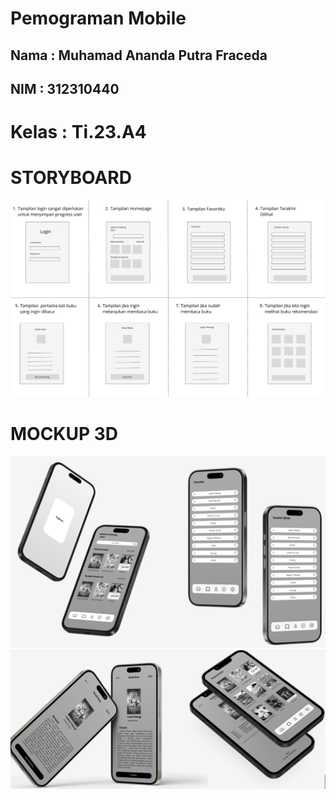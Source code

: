# Pemograman Mobile
## Nama  : Muhamad Ananda Putra Fraceda
## NIM   : 312310440
# Kelas  : Ti.23.A4

# STORYBOARD
![img 1](Storyboard/1.png)
# MOCKUP 3D
![img 2](MockUp/2.png)
![img 3](MockUp/3.png)
